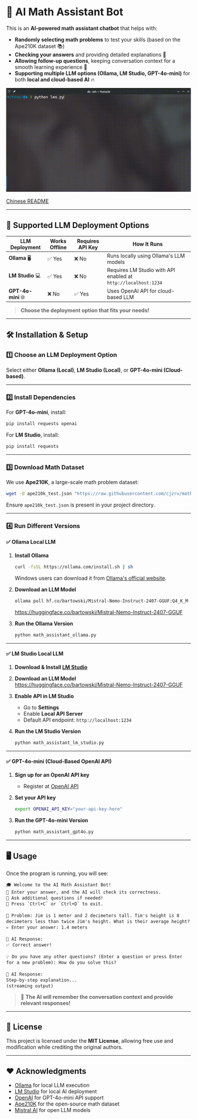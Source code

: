# 🧮 AI Math Assistant Bot

This is an **AI-powered math assistant chatbot** that helps with:
- **Randomly selecting math problems** to test your skills (based on the Ape210K dataset 📚)
- **Checking your answers** and providing detailed explanations 🤖
- **Allowing follow-up questions**, keeping conversation context for a smooth learning experience 💬
- **Supporting multiple LLM options (Ollama, LM Studio, GPT-4o-mini)** for both **local and cloud-based AI** 🔥

![demo](./demo.gif)

[Chinese README](./README_CN.md)

---

## 🚀 Supported LLM Deployment Options
| LLM Deployment  | Works Offline | Requires API Key | How It Runs |
|---------------|--------------|--------------|--------------|
| **Ollama** 🖥️ | ✅ Yes | ❌ No | Runs locally using Ollama's LLM models |
| **LM Studio** 💻 | ✅ Yes | ❌ No | Requires LM Studio with API enabled at `http://localhost:1234` |
| **GPT-4o-mini** 🌐 | ❌ No | ✅ Yes | Uses OpenAI API for cloud-based LLM |

> **Choose the deployment option that fits your needs!**

---

## 🛠️ Installation & Setup
### **1️⃣ Choose an LLM Deployment Option**
Select either **Ollama (Local)**, **LM Studio (Local)**, or **GPT-4o-mini (Cloud-based)**.

---

### **2️⃣ Install Dependencies**
For **GPT-4o-mini**, install:
```bash
pip install requests openai
```
For **LM Studio**, install:
```bash
pip install requests
```

---

### **3️⃣ Download Math Dataset**
We use **Ape210K**, a large-scale math problem dataset:
```bash
wget -O ape210k_test.json "https://raw.githubusercontent.com/cjzrv/math_assistant/refs/heads/main/ape210k_test.json"
```
Ensure `ape210k_test.json` is present in your project directory.

---

### **4️⃣ Run Different Versions**
#### ✅ **Ollama Local LLM**
1. **Install Ollama**
   ```bash
   curl -fsSL https://ollama.com/install.sh | sh
   ```
   Windows users can download it from [Ollama's official website](https://ollama.com/).

2. **Download an LLM Model**
   ```bash
   ollama pull hf.co/bartowski/Mistral-Nemo-Instruct-2407-GGUF:Q4_K_M  # or use llama3, gemma
   ```

   https://huggingface.co/bartowski/Mistral-Nemo-Instruct-2407-GGUF

3. **Run the Ollama Version**
   ```bash
   python math_assistant_ollama.py
   ```

---

#### ✅ **LM Studio Local LLM**
1. **Download & Install [LM Studio](https://lmstudio.ai/)**

2. **Download an LLM Model**  
https://huggingface.co/bartowski/Mistral-Nemo-Instruct-2407-GGUF

3. **Enable API in LM Studio**
   - Go to **Settings**
   - Enable **Local API Server**
   - Default API endpoint: `http://localhost:1234`

4. **Run the LM Studio Version**

   ```bash
   python math_assistant_lm_studio.py
   ```

---

#### ✅ **GPT-4o-mini (Cloud-Based OpenAI API)**
1. **Sign up for an OpenAI API key**
   - Register at [OpenAI API](https://platform.openai.com/signup/)
2. **Set your API key**

   ```bash
   export OPENAI_API_KEY="your-api-key-here"
   ```
3. **Run the GPT-4o-mini Version**

   ```bash
   python math_assistant_gpt4o.py
   ```

---

## 🖥️ Usage
Once the program is running, you will see:
```
🎓 Welcome to the AI Math Assistant Bot!
🔹 Enter your answer, and the AI will check its correctness.
🔹 Ask additional questions if needed!
🔹 Press `Ctrl+C` or `Ctrl+D` to exit.

📌 Problem: Jim is 1 meter and 2 decimeters tall. Tim's height is 8 decimeters less than twice Jim's height. What is their average height?
✏️ Enter your answer: 1.4 meters

📖 AI Response:
✅ Correct answer!

💡 Do you have any other questions? (Enter a question or press Enter for a new problem): How do you solve this?

📖 AI Response:
Step-by-step explanation...
(streaming output)
```
> 📌 **The AI will remember the conversation context and provide relevant responses!**

---

## 📜 License
This project is licensed under the **MIT License**, allowing free use and modification while crediting the original authors.

---

## ❤️ Acknowledgments
- [Ollama](https://ollama.com/) for local LLM execution
- [LM Studio](https://lmstudio.ai/) for local AI deployment
- [OpenAI](https://openai.com/) for GPT-4o-mini API support
- [Ape210K](https://github.com/Chenny0808/ape210k) for the open-source math dataset
- [Mistral AI](https://mistral.ai/) for open LLM models

